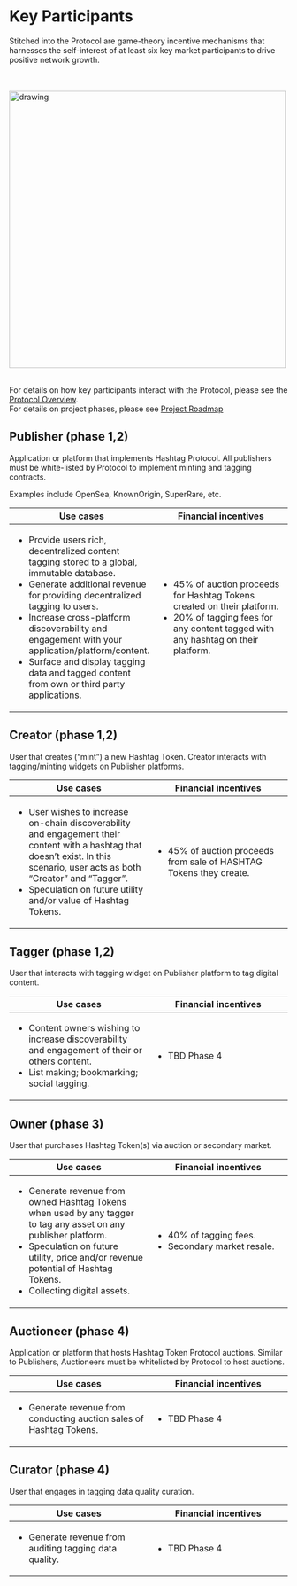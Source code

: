 # Key Participants

Stitched into the Protocol are game-theory incentive mechanisms that
harnesses the self-interest of at least six key market participants to drive positive
network growth.

<br /><br /> <img src="/assets/img/participants.png" alt="drawing"
width="500"/> <br /><br />

For details on how key participants interact with the Protocol, please see the [Protocol
Overview](/protocol-overview.html).  
For details on project phases, please see [Project Roadmap](/roadmap.html)


## Publisher (phase 1,2)

Application or platform that implements Hashtag Protocol. All publishers must be white-listed by
Protocol to implement minting and tagging contracts.

Examples include OpenSea, KnownOrigin, SuperRare, etc.

<table>
  <thead>
    <tr>
      <th>Use cases</th>
      <th>Financial incentives</th>
    </tr>
  </thead>
  <tbody>
    <tr>
      <td width="50%">
        <ul>
          <li>Provide users rich, decentralized content tagging stored to a global, immutable database.</li>
          <li>Generate additional revenue for providing decentralized tagging to users.</li>
          <li>Increase cross-platform discoverability and engagement with your application/platform/content.</li>
          <li>Surface and display tagging data and tagged content from own or third party applications.</li>
        </ul>
      </td>
      <td>
        <ul>
          <li>45% of auction proceeds for Hashtag Tokens created on their platform.</li>
          <li>20% of tagging fees for any content tagged with any hashtag on their platform.</li>
        </ul>
      </td>
    </tr>
  </tbody>
</table>

## Creator (phase 1,2)

User that creates (“mint”) a new Hashtag Token. Creator interacts with tagging/minting widgets on Publisher platforms.


<table>
  <thead>
    <tr>
      <th>Use cases</th>
      <th>Financial incentives</th>
    </tr>
  </thead>
  <tbody>
    <tr>
      <td width="50%">
        <ul>
          <li>User wishes to increase on-chain discoverability and engagement their content with a hashtag that doesn’t exist. In this scenario, user acts as both “Creator” and “Tagger”.</li>
          <li>Speculation on future utility and/or value of Hashtag Tokens.</li>
        </ul>
      </td>
      <td>
        <ul>
          <li>45% of auction proceeds from sale of HASHTAG Tokens they create.</li>
        </ul>
      </td>
    </tr>
  </tbody>
</table>

## Tagger (phase 1,2)

User that interacts with tagging widget on Publisher platform to tag digital content.


<table>
  <thead>
    <tr>
      <th>Use cases</th>
      <th>Financial incentives</th>
    </tr>
  </thead>
  <tbody>
    <tr>
      <td width="50%">
        <ul>
          <li>Content owners wishing to increase discoverability and engagement of their or others content.</li>
          <li>List making; bookmarking; social tagging.</li>
        </ul>
      </td>
      <td>
        <ul>
          <li>TBD Phase 4</li>
        </ul>
      </td>
    </tr>
  </tbody>
</table>

## Owner (phase 3)

User that purchases Hashtag Token(s) via auction or secondary market.

<table>
  <thead>
    <tr>
      <th>Use cases</th>
      <th>Financial incentives</th>
    </tr>
  </thead>
  <tbody>
    <tr>
      <td width="50%">
        <ul>
          <li>Generate revenue from owned Hashtag Tokens when used by any tagger to tag any asset on any publisher platform.</li>
          <li>Speculation on future utility, price and/or revenue potential of Hashtag Tokens.</li>
          <li>Collecting digital assets.</li>
        </ul>
      </td>
      <td>
        <ul>
          <li>40% of tagging fees.</li>
          <li>Secondary market resale.</li>
        </ul>
      </td>
    </tr>
  </tbody>
</table>

## Auctioneer (phase 4)

Application or platform that hosts Hashtag Token Protocol
auctions. Similar to Publishers, Auctioneers must be whitelisted by Protocol
to host auctions.


<table>
  <thead>
    <tr>
      <th>Use cases</th>
      <th>Financial incentives</th>
    </tr>
  </thead>
  <tbody>
    <tr>
      <td width="50%">
        <ul>
          <li>Generate revenue from conducting auction sales of Hashtag Tokens.</li>
        </ul>
      </td>
      <td>
        <ul>
          <li>TBD Phase 4</li>
        </ul>
      </td>
    </tr>
  </tbody>
</table>

## Curator (phase 4)

User that engages in tagging data quality curation.


<table>
  <thead>
    <tr>
      <th>Use cases</th>
      <th>Financial incentives</th>
    </tr>
  </thead>
  <tbody>
    <tr>
      <td width="50%">
        <ul>
          <li>Generate revenue from auditing tagging data quality.</li>
        </ul>
      </td>
      <td>
        <ul>
          <li>TBD Phase 4</li>
        </ul>
      </td>
    </tr>
  </tbody>
</table>
